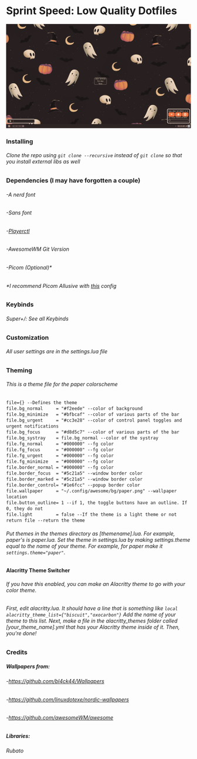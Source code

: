 # Sprint Speed: Low Quality Dotfiles
![Image of the setup](screen_shot.png)
### Installing
###### Clone the repo using `git clone --recursive` instead of `git clone` so that you install external libs as well

### Dependencies (I may have forgotten a couple)
###### -A nerd font
###### -Sans font
###### -[Playerctl](https://github.com/altdesktop/playerctl)
###### -AwesomeWM Git Version
###### -Picom (Optional)*
###### \*I recommend Picom Allusive with [this](./extra/picom.conf) config

### Keybinds
###### Super+/: See all Keybinds

### Customization
###### All user settings are in the settings.lua file

### Theming
###### This is a theme file for the paper colorscheme
```
file={} --Defines the theme
file.bg_normal     = "#f2eede" --color of background
file.bg_minimize   = "#bfbcaf" --color of various parts of the bar
file.bg_urgent     = "#cc3e28" --color of control panel toggles and urgent notifications
file.bg_focus      = "#d8d5c7" --color of various parts of the bar
file.bg_systray    = file.bg_normal --color of the systray
file.fg_normal     = "#000000" --fg color
file.fg_focus      = "#000000" --fg color
file.fg_urgent     = "#000000" --fg color
file.fg_minimize   = "#000000" --fg color
file.border_normal = "#000000" --fg color
file.border_focus  = "#5c21a5" --window border color
file.border_marked = "#5c21a5" --window border color
file.border_control= "#1e6fcc" --popup border color
file.wallpaper     = "~/.config/awesome/bg/paper.png" --wallpaper location
file.button_outline= 1 --if 1, the toggle buttons have an outline. If 0, they do not
file.light         = false --If the theme is a light theme or not
return file --return the theme

```
###### Put themes in the themes directory as [themename].lua. For example, paper's is paper.lua. Set the theme in settings.lua by making settings.theme equal to the name of your theme. For example, for paper make it `settings.theme="paper"`.

#### Alacritty Theme Switcher
###### If you have this enabled, you can make an Alacritty theme to go with your color theme.
###### First, edit alacritty.lua. It should have a line that is something like `local alacritty_theme_list={"biscuit","oxocarbon"}` Add the name of your theme to this list. Next, make a file in the alacritty\_themes folder called [your\_theme\_name].yml that has your Alacritty theme inside of it. Then, you're done!

### Credits
##### Wallpapers from:
###### -https://github.com/bl4ck44/Wallpapers
###### -https://github.com/linuxdotexe/nordic-wallpapers
###### -https://github.com/awesomeWM/awesome
##### Libraries:
###### Rubato
